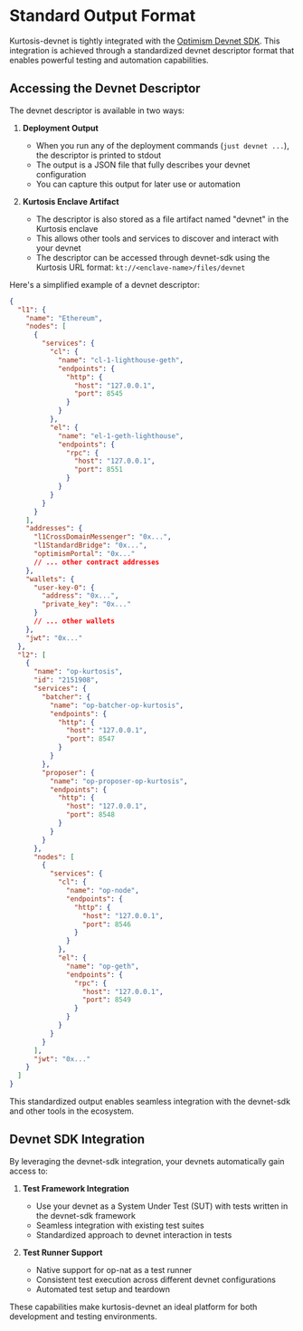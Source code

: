 # Standard Output Format

Kurtosis-devnet is tightly integrated with the [Optimism Devnet SDK](/devnet-sdk/). This integration is achieved through a standardized devnet descriptor format that enables powerful testing and automation capabilities.

## Accessing the Devnet Descriptor

The devnet descriptor is available in two ways:

1. **Deployment Output**
   - When you run any of the deployment commands (`just devnet ...`), the descriptor is printed to stdout
   - The output is a JSON file that fully describes your devnet configuration
   - You can capture this output for later use or automation

2. **Kurtosis Enclave Artifact**
   - The descriptor is also stored as a file artifact named "devnet" in the Kurtosis enclave
   - This allows other tools and services to discover and interact with your devnet
   - The descriptor can be accessed through devnet-sdk using the Kurtosis URL format: `kt://<enclave-name>/files/devnet`

Here's a simplified example of a devnet descriptor:

```json
{
  "l1": {
    "name": "Ethereum",
    "nodes": [
      {
        "services": {
          "cl": {
            "name": "cl-1-lighthouse-geth",
            "endpoints": {
              "http": {
                "host": "127.0.0.1",
                "port": 8545
              }
            }
          },
          "el": {
            "name": "el-1-geth-lighthouse",
            "endpoints": {
              "rpc": {
                "host": "127.0.0.1",
                "port": 8551
              }
            }
          }
        }
      }
    ],
    "addresses": {
      "l1CrossDomainMessenger": "0x...",
      "l1StandardBridge": "0x...",
      "optimismPortal": "0x..."
      // ... other contract addresses
    },
    "wallets": {
      "user-key-0": {
        "address": "0x...",
        "private_key": "0x..."
      }
      // ... other wallets
    },
    "jwt": "0x..."
  },
  "l2": [
    {
      "name": "op-kurtosis",
      "id": "2151908",
      "services": {
        "batcher": {
          "name": "op-batcher-op-kurtosis",
          "endpoints": {
            "http": {
              "host": "127.0.0.1",
              "port": 8547
            }
          }
        },
        "proposer": {
          "name": "op-proposer-op-kurtosis",
          "endpoints": {
            "http": {
              "host": "127.0.0.1",
              "port": 8548
            }
          }
        }
      },
      "nodes": [
        {
          "services": {
            "cl": {
              "name": "op-node",
              "endpoints": {
                "http": {
                  "host": "127.0.0.1",
                  "port": 8546
                }
              }
            },
            "el": {
              "name": "op-geth",
              "endpoints": {
                "rpc": {
                  "host": "127.0.0.1",
                  "port": 8549
                }
              }
            }
          }
        }
      ],
      "jwt": "0x..."
    }
  ]
}
```

This standardized output enables seamless integration with the devnet-sdk and other tools in the ecosystem.

## Devnet SDK Integration

By leveraging the devnet-sdk integration, your devnets automatically gain access to:

1. **Test Framework Integration**
   - Use your devnet as a System Under Test (SUT) with tests written in the devnet-sdk framework
   - Seamless integration with existing test suites
   - Standardized approach to devnet interaction in tests

2. **Test Runner Support**
   - Native support for op-nat as a test runner
   - Consistent test execution across different devnet configurations
   - Automated test setup and teardown

These capabilities make kurtosis-devnet an ideal platform for both development and testing environments.
